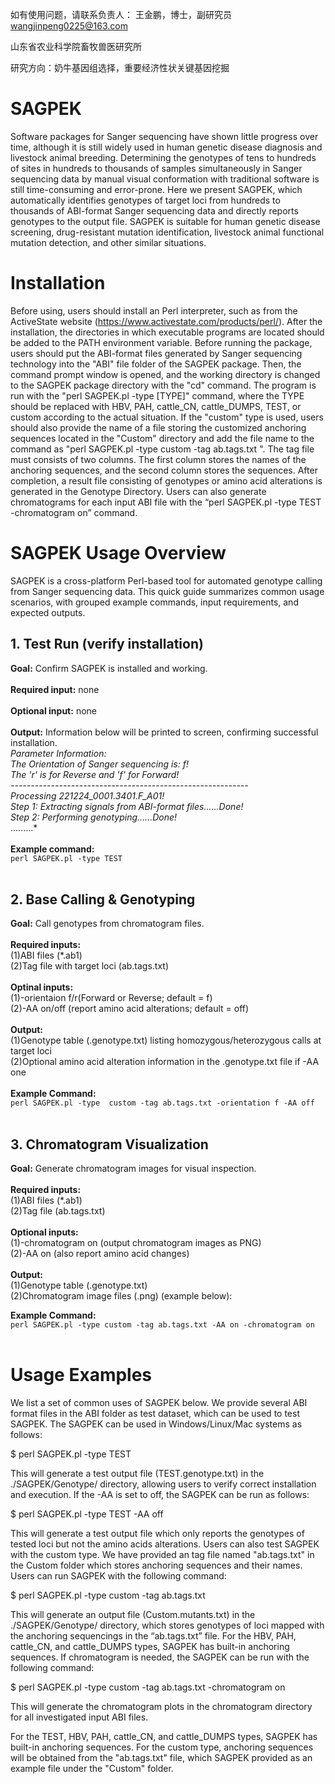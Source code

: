 如有使用问题，请联系负责人： 王金鹏，博士，副研究员 wangjinpeng0225@163.com

山东省农业科学院畜牧兽医研究所

研究方向：奶牛基因组选择，重要经济性状关键基因挖掘



# SAGPEK
  Software packages for Sanger sequencing have shown little progress over time, although it is still widely used in human genetic disease diagnosis and livestock animal breeding. Determining the genotypes of tens to hundreds of sites in hundreds to thousands of samples simultaneously in Sanger sequencing data by manual visual conformation with traditional software is still time-consuming and error-prone. Here we present SAGPEK, which automatically identifies genotypes of target loci from hundreds to thousands of ABI-format Sanger sequencing data and directly reports genotypes to the output file. 
  SAGPEK is suitable for human genetic disease screening, drug-resistant mutation identification, livestock animal functional mutation detection, and other similar situations.

# Installation
Before using, users should install an Perl interpreter, such as from the ActiveState website (https://www.activestate.com/products/perl/). After the installation, the directories in which executable programs are located should be added to the PATH environment variable. Before running the package, users should put the ABI-format files generated by Sanger sequencing technology into the "ABI" file folder of the SAGPEK package. Then, the command prompt window is opened, and the working directory is changed to the SAGPEK package directory with the "cd" command. The program is run with the "perl SAGPEK.pl -type [TYPE]" command, where the TYPE should be replaced with HBV, PAH, cattle_CN, cattle_DUMPS, TEST, or custom according to the actual situation. If the "custom" type is used, users should also provide the name of a file storing the customized anchoring sequences located in the "Custom" directory and add the file name to the command as "perl SAGPEK.pl -type custom -tag ab.tags.txt ". The tag file must consists of two columns. The first column stores the names of the anchoring sequences, and the second column stores the sequences. After completion, a result file consisting of genotypes or amino acid alterations is generated in the Genotype Directory.  Users can also generate chromatograms for each input ABI file with the “perl SAGPEK.pl -type TEST -chromatogram on” command.

# SAGPEK Usage Overview
SAGPEK is a cross-platform Perl-based tool for automated genotype calling from Sanger sequencing data. This quick guide summarizes common usage scenarios, with grouped example commands, input requirements, and expected outputs.

## 1. Test Run (verify installation)
   
**Goal:** Confirm SAGPEK is installed and working.<br><br>
**Required input:** none<br><br>
**Optional input:** none<br><br>
**Output:** Information below will be printed to screen, confirming successful installation.<br>
  *Parameter Information:*<br>
  *The Orientation of Sanger sequencing is: f!*<br>
  *The 'r' is for Reverse and 'f' for Forward!*<br>
  *-----------------------------------------------------------*<br>
  *Processing 221224_0001.3401.F_A01!*<br>
  *Step 1: Extracting signals from ABI-format files......Done!*<br>
  *Step 2: Performing genotyping......Done!*<br>
  .........*<br><br>
**Example command:**<br>
  `perl SAGPEK.pl -type TEST`<br><br>
## 2. Base Calling & Genotyping<br>
**Goal:** Call genotypes from chromatogram files.<br><br>
**Required inputs:**<br>
    (1)ABI files (*.ab1)<br> 
    (2)Tag file with target loci (ab.tags.txt)<br><br>
**Optinal inputs:**<br>
    (1)-orientaion f/r(Forward or Reverse; default = f)<br>
    (2)-AA on/off (report amino acid alterations; default = off)<br><br>
**Output:**<br>
    (1)Genotype table (.genotype.txt) listing homozygous/heterozygous calls at target loci<br>
    (2)Optional amino acid alteration information in the .genotype.txt file if -AA one<br><br>
**Example Command:**<br>
`perl SAGPEK.pl -type  custom -tag ab.tags.txt -orientation f -AA off`<br><br>


## 3. Chromatogram Visualization<br>
**Goal:** Generate chromatogram images for visual inspection.<br><br>
**Required inputs:**<br>
(1)ABI files (*.ab1)<br>
(2)Tag file (ab.tags.txt)<br><br>
**Optional inputs:**<br>
(1)-chromatogram on (output chromatogram images as PNG)<br>
(2)-AA on (also report amino acid changes)<br><br>
**Output:**<br>
(1)Genotype table (.genotype.txt)<br>
(2)Chromatogram image files (.png) (example below):<br>

**Example Command:**<br>
`perl SAGPEK.pl -type custom -tag ab.tags.txt -AA on -chromatogram on`<br><br>



# Usage Examples
We list a set of common uses of SAGPEK below. We provide several ABI format files in the ABI folder as test dataset, which can be used to test SAGPEK.
The SAGPEK can be used in Windows/Linux/Mac systems as follows:

$  perl SAGPEK.pl -type TEST

This will generate a test output file (TEST.genotype.txt) in the ./SAGPEK/Genotype/ directory, allowing users to verify correct installation and execution.
If the -AA is set to off, the SAGPEK can be run as follows:

$  perl SAGPEK.pl -type TEST -AA off

This will generate a test output file which only reports the genotypes of tested loci but not the amino acids alterations.
Users can also test SAGPEK with the custom type. We have provided an tag file named "ab.tags.txt" in the Custom folder which stores anchoring sequences and their names. Users can run SAGPEK with the following command: 

$  perl SAGPEK.pl -type custom -tag ab.tags.txt 

This will generate an output file (Custom.mutants.txt) in the ./SAGPEK/Genotype/ directory, which stores genotypes of loci mapped with the anchoring sequencings in the “ab.tags.txt” file.
For the HBV, PAH, cattle_CN, and cattle_DUMPS types, SAGPEK has built-in anchoring sequences.
If chromatogram is needed, the SAGPEK can be run with the following command:

$ perl SAGPEK.pl -type custom -tag ab.tags.txt -chromatogram on

This will generate the chromatogram plots in the chromatogram directory for all investigated input ABI files.

For the TEST, HBV, PAH, cattle_CN, and cattle_DUMPS types, SAGPEK has built-in anchoring sequences. For the custom type, anchoring sequences will be obtained from the "ab.tags.txt" file, which SAGPEK provided as an example file under the "Custom" folder.
